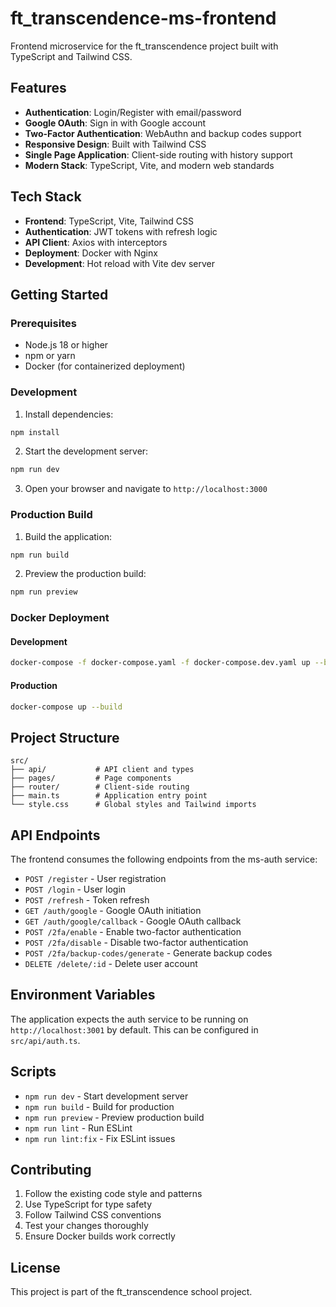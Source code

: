 # ft_transcendence-ms-frontend

Frontend microservice for the ft_transcendence project built with TypeScript and Tailwind CSS.

## Features

- **Authentication**: Login/Register with email/password
- **Google OAuth**: Sign in with Google account
- **Two-Factor Authentication**: WebAuthn and backup codes support
- **Responsive Design**: Built with Tailwind CSS
- **Single Page Application**: Client-side routing with history support
- **Modern Stack**: TypeScript, Vite, and modern web standards

## Tech Stack

- **Frontend**: TypeScript, Vite, Tailwind CSS
- **Authentication**: JWT tokens with refresh logic
- **API Client**: Axios with interceptors
- **Deployment**: Docker with Nginx
- **Development**: Hot reload with Vite dev server

## Getting Started

### Prerequisites

- Node.js 18 or higher
- npm or yarn
- Docker (for containerized deployment)

### Development

1. Install dependencies:
```bash
npm install
```

2. Start the development server:
```bash
npm run dev
```

3. Open your browser and navigate to `http://localhost:3000`

### Production Build

1. Build the application:
```bash
npm run build
```

2. Preview the production build:
```bash
npm run preview
```

### Docker Deployment

#### Development
```bash
docker-compose -f docker-compose.yaml -f docker-compose.dev.yaml up --build
```

#### Production
```bash
docker-compose up --build
```

## Project Structure

```
src/
├── api/           # API client and types
├── pages/         # Page components
├── router/        # Client-side routing
├── main.ts        # Application entry point
└── style.css      # Global styles and Tailwind imports
```

## API Endpoints

The frontend consumes the following endpoints from the ms-auth service:

- `POST /register` - User registration
- `POST /login` - User login
- `POST /refresh` - Token refresh
- `GET /auth/google` - Google OAuth initiation
- `GET /auth/google/callback` - Google OAuth callback
- `POST /2fa/enable` - Enable two-factor authentication
- `POST /2fa/disable` - Disable two-factor authentication
- `POST /2fa/backup-codes/generate` - Generate backup codes
- `DELETE /delete/:id` - Delete user account

## Environment Variables

The application expects the auth service to be running on `http://localhost:3001` by default. This can be configured in `src/api/auth.ts`.

## Scripts

- `npm run dev` - Start development server
- `npm run build` - Build for production
- `npm run preview` - Preview production build
- `npm run lint` - Run ESLint
- `npm run lint:fix` - Fix ESLint issues

## Contributing

1. Follow the existing code style and patterns
2. Use TypeScript for type safety
3. Follow Tailwind CSS conventions
4. Test your changes thoroughly
5. Ensure Docker builds work correctly

## License

This project is part of the ft_transcendence school project. 